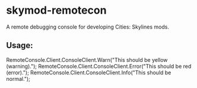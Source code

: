 # skymod-remotecon

A remote debugging console for developing Cities: Skylines mods.

## Usage:

  RemoteConsole.Client.ConsoleClient.Warn("This should be yellow (warning).");
  RemoteConsole.Client.ConsoleClient.Error("This should be red (error).");
  RemoteConsole.Client.ConsoleClient.Info("This should be normal.");
